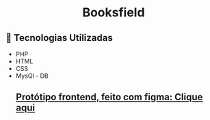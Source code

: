 <h1 align="center"> Booksfield</h1>
<p align="center" Booksfield - Sistema de empréstimos de livros<p>

<h2> 🚀 Tecnologias Utilizadas</h2>
<ul>
 <li>
PHP
  </li>
 <li>
HTML
  </li>
 <li>
CSS
 </li>
 <li>
MysQl - DB
 </li>
<u>

<h2> Protótipo frontend, feito com figma:
<a href="https://www.figma.com/file/3nQzru8Dm2sonnUOXk0AIT/Booksfield">Clique aqui</a>
</h2>
